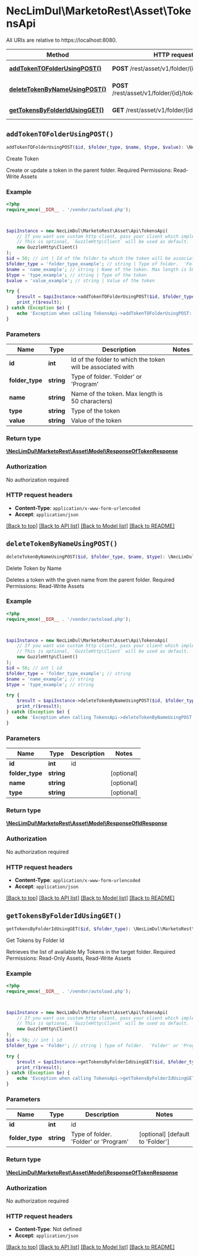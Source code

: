 # NecLimDul\MarketoRest\Asset\TokensApi

All URIs are relative to https://localhost:8080.

Method | HTTP request | Description
------------- | ------------- | -------------
[**addTokenTOFolderUsingPOST()**](TokensApi.md#addTokenTOFolderUsingPOST) | **POST** /rest/asset/v1/folder/{id}/tokens.json | Create Token
[**deleteTokenByNameUsingPOST()**](TokensApi.md#deleteTokenByNameUsingPOST) | **POST** /rest/asset/v1/folder/{id}/tokens/delete.json | Delete Token by Name
[**getTokensByFolderIdUsingGET()**](TokensApi.md#getTokensByFolderIdUsingGET) | **GET** /rest/asset/v1/folder/{id}/tokens.json | Get Tokens by Folder Id


## `addTokenTOFolderUsingPOST()`

```php
addTokenTOFolderUsingPOST($id, $folder_type, $name, $type, $value): \NecLimDul\MarketoRest\Asset\Model\ResponseOfTokenResponse
```

Create Token

Create or update a token in the parent folder.  Required Permissions: Read-Write Assets

### Example

```php
<?php
require_once(__DIR__ . '/vendor/autoload.php');



$apiInstance = new NecLimDul\MarketoRest\Asset\Api\TokensApi(
    // If you want use custom http client, pass your client which implements `GuzzleHttp\ClientInterface`.
    // This is optional, `GuzzleHttp\Client` will be used as default.
    new GuzzleHttp\Client()
);
$id = 56; // int | Id of the folder to which the token will be associated with
$folder_type = 'folder_type_example'; // string | Type of folder.  'Folder' or 'Program'
$name = 'name_example'; // string | Name of the token. Max length is 50 characters)
$type = 'type_example'; // string | Type of the token
$value = 'value_example'; // string | Value of the token

try {
    $result = $apiInstance->addTokenTOFolderUsingPOST($id, $folder_type, $name, $type, $value);
    print_r($result);
} catch (Exception $e) {
    echo 'Exception when calling TokensApi->addTokenTOFolderUsingPOST: ', $e->getMessage(), PHP_EOL;
}
```

### Parameters

Name | Type | Description  | Notes
------------- | ------------- | ------------- | -------------
 **id** | **int**| Id of the folder to which the token will be associated with |
 **folder_type** | **string**| Type of folder.  &#39;Folder&#39; or &#39;Program&#39; |
 **name** | **string**| Name of the token. Max length is 50 characters) |
 **type** | **string**| Type of the token |
 **value** | **string**| Value of the token |

### Return type

[**\NecLimDul\MarketoRest\Asset\Model\ResponseOfTokenResponse**](../Model/ResponseOfTokenResponse.md)

### Authorization

No authorization required

### HTTP request headers

- **Content-Type**: `application/x-www-form-urlencoded`
- **Accept**: `application/json`

[[Back to top]](#) [[Back to API list]](../../README.md#endpoints)
[[Back to Model list]](../../README.md#models)
[[Back to README]](../../README.md)

## `deleteTokenByNameUsingPOST()`

```php
deleteTokenByNameUsingPOST($id, $folder_type, $name, $type): \NecLimDul\MarketoRest\Asset\Model\ResponseOfIdResponse
```

Delete Token by Name

Deletes a token with the given name from the parent folder.  Required Permissions: Read-Write Assets

### Example

```php
<?php
require_once(__DIR__ . '/vendor/autoload.php');



$apiInstance = new NecLimDul\MarketoRest\Asset\Api\TokensApi(
    // If you want use custom http client, pass your client which implements `GuzzleHttp\ClientInterface`.
    // This is optional, `GuzzleHttp\Client` will be used as default.
    new GuzzleHttp\Client()
);
$id = 56; // int | id
$folder_type = 'folder_type_example'; // string
$name = 'name_example'; // string
$type = 'type_example'; // string

try {
    $result = $apiInstance->deleteTokenByNameUsingPOST($id, $folder_type, $name, $type);
    print_r($result);
} catch (Exception $e) {
    echo 'Exception when calling TokensApi->deleteTokenByNameUsingPOST: ', $e->getMessage(), PHP_EOL;
}
```

### Parameters

Name | Type | Description  | Notes
------------- | ------------- | ------------- | -------------
 **id** | **int**| id |
 **folder_type** | **string**|  | [optional]
 **name** | **string**|  | [optional]
 **type** | **string**|  | [optional]

### Return type

[**\NecLimDul\MarketoRest\Asset\Model\ResponseOfIdResponse**](../Model/ResponseOfIdResponse.md)

### Authorization

No authorization required

### HTTP request headers

- **Content-Type**: `application/x-www-form-urlencoded`
- **Accept**: `application/json`

[[Back to top]](#) [[Back to API list]](../../README.md#endpoints)
[[Back to Model list]](../../README.md#models)
[[Back to README]](../../README.md)

## `getTokensByFolderIdUsingGET()`

```php
getTokensByFolderIdUsingGET($id, $folder_type): \NecLimDul\MarketoRest\Asset\Model\ResponseOfTokenResponse
```

Get Tokens by Folder Id

Retrieves the list of available My Tokens in the target folder.  Required Permissions: Read-Only Assets, Read-Write Assets

### Example

```php
<?php
require_once(__DIR__ . '/vendor/autoload.php');



$apiInstance = new NecLimDul\MarketoRest\Asset\Api\TokensApi(
    // If you want use custom http client, pass your client which implements `GuzzleHttp\ClientInterface`.
    // This is optional, `GuzzleHttp\Client` will be used as default.
    new GuzzleHttp\Client()
);
$id = 56; // int | id
$folder_type = 'Folder'; // string | Type of folder.  'Folder' or 'Program'

try {
    $result = $apiInstance->getTokensByFolderIdUsingGET($id, $folder_type);
    print_r($result);
} catch (Exception $e) {
    echo 'Exception when calling TokensApi->getTokensByFolderIdUsingGET: ', $e->getMessage(), PHP_EOL;
}
```

### Parameters

Name | Type | Description  | Notes
------------- | ------------- | ------------- | -------------
 **id** | **int**| id |
 **folder_type** | **string**| Type of folder.  &#39;Folder&#39; or &#39;Program&#39; | [optional] [default to &#39;Folder&#39;]

### Return type

[**\NecLimDul\MarketoRest\Asset\Model\ResponseOfTokenResponse**](../Model/ResponseOfTokenResponse.md)

### Authorization

No authorization required

### HTTP request headers

- **Content-Type**: Not defined
- **Accept**: `application/json`

[[Back to top]](#) [[Back to API list]](../../README.md#endpoints)
[[Back to Model list]](../../README.md#models)
[[Back to README]](../../README.md)
